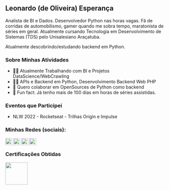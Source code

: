 ## Leonardo (de Oliveira) Esperança

Analista de BI e Dados. Desenvolvedor Python nas horas vagas. Fã de corridas de automobilismo, gamer quando me sobra tempo, maratonista de séries em geral.
Atualmente cursando Tecnologia em Desenvolvimento de Sistemas (TDS) pelo Unisalesiano Araçatuba.

Atualmente descobrindo/estudando backend em Python.

### Sobre Minhas Atividades

- 👨‍💻 Atualmente Trabalhando com BI e Projetos DataScience/WebCrawling 
- 🐍🐘 APIs e Backend em Python, Desenvolvimento Backend Web PHP
- 🤝 Quero colaborar em OpenSources de Python como backend
- 🍕 Fun fact: Já tenho mais de 100 dias em horas de séries assistidas.

### Eventos que Participei

- NLW 2022 - Rocketseat - Trilhas Origin e Impulse


### Minhas Redes (sociais):
[<img align="left" width="22px" src="https://cdn.jsdelivr.net/npm/simple-icons@3.4.0/icons/linkedin.svg" />](https://www.linkedin.com/in/leonardo-esperanca/)
[<img align="left" width="22px" src="https://cdn.jsdelivr.net/npm/simple-icons@3.4.0/icons/instagram.svg" />](https://www.instagram.com/_espleonardo/)
[<img align="left" width="22px" src="https://cdn.jsdelivr.net/npm/simple-icons@3.4.0/icons/discord.svg" />](discord:esperancaleonardo#3118)
[<img align="left" width="22px" src="https://cdn.jsdelivr.net/npm/simple-icons@3.4.0/icons/skype.svg" />](skype:leonardo.oliveira.esperanca_1)
<br>


### Certificações Obtidas
[<img align="left" width="70px" src="https://images.credly.com/size/340x340/images/d8017c77-3cc0-4fdf-8e17-62e50632812e/bronze_1_small.png" />](https://www.credly.com/badges/dae593f8-4942-4628-8d1b-a0112bed5aa5/public_url)



